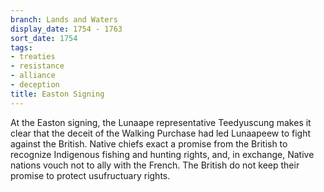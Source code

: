 ```yaml
---
branch: Lands and Waters
display_date: 1754 - 1763
sort_date: 1754
tags:
- treaties
- resistance
- alliance
- deception
title: Easton Signing
---
```


At the Easton signing, the Lunaape representative Teedyuscung makes it clear that the deceit of the Walking Purchase had led Lunaapeew to fight against the British. Native chiefs exact a promise from the British to recognize Indigenous fishing and hunting rights, and, in exchange, Native nations vouch not to ally with the French. The British do not keep their promise to protect usufructuary rights.